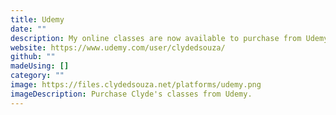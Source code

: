 ```yaml
---
title: Udemy
date: ""
description: My online classes are now available to purchase from Udemy. Click to have a look at my instructor profile for more info.
website: https://www.udemy.com/user/clydedsouza/
github: ""
madeUsing: []
category: ""
image: https://files.clydedsouza.net/platforms/udemy.png
imageDescription: Purchase Clyde's classes from Udemy.
---
```

